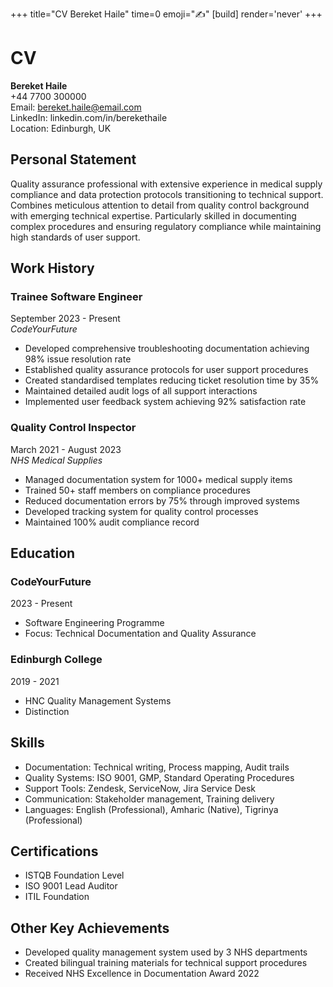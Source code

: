 +++
title="CV Bereket Haile"
time=0
emoji="✍️"
[build]
render='never'
+++

# CV

**Bereket Haile**  
+44 7700 300000  
Email: bereket.haile@email.com  
LinkedIn: linkedin.com/in/berekethaile  
Location: Edinburgh, UK

## Personal Statement

Quality assurance professional with extensive experience in medical supply compliance and data protection protocols transitioning to technical support. Combines meticulous attention to detail from quality control background with emerging technical expertise. Particularly skilled in documenting complex procedures and ensuring regulatory compliance while maintaining high standards of user support.

## Work History

### Trainee Software Engineer

September 2023 - Present  
_CodeYourFuture_

- Developed comprehensive troubleshooting documentation achieving 98% issue resolution rate
- Established quality assurance protocols for user support procedures
- Created standardised templates reducing ticket resolution time by 35%
- Maintained detailed audit logs of all support interactions
- Implemented user feedback system achieving 92% satisfaction rate

### Quality Control Inspector

March 2021 - August 2023  
_NHS Medical Supplies_

- Managed documentation system for 1000+ medical supply items
- Trained 50+ staff members on compliance procedures
- Reduced documentation errors by 75% through improved systems
- Developed tracking system for quality control processes
- Maintained 100% audit compliance record

## Education

### CodeYourFuture

2023 - Present

- Software Engineering Programme
- Focus: Technical Documentation and Quality Assurance

### Edinburgh College

2019 - 2021

- HNC Quality Management Systems
- Distinction

## Skills

- Documentation: Technical writing, Process mapping, Audit trails
- Quality Systems: ISO 9001, GMP, Standard Operating Procedures
- Support Tools: Zendesk, ServiceNow, Jira Service Desk
- Communication: Stakeholder management, Training delivery
- Languages: English (Professional), Amharic (Native), Tigrinya (Professional)

## Certifications

- ISTQB Foundation Level
- ISO 9001 Lead Auditor
- ITIL Foundation

## Other Key Achievements

- Developed quality management system used by 3 NHS departments
- Created bilingual training materials for technical support procedures
- Received NHS Excellence in Documentation Award 2022
